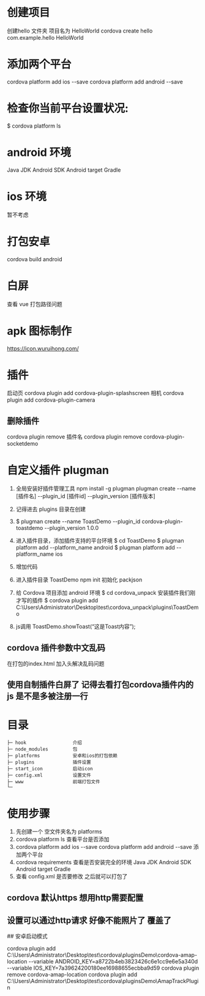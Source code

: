 # 创建项目
创建hello 文件夹 项目名为 HelloWorld
cordova create hello com.example.hello HelloWorld

# 添加两个平台
cordova platform add ios --save
cordova platform add android --save

# 检查你当前平台设置状况:
$ cordova platform ls

# android  环境
Java JDK
Android SDK
Android target
Gradle

# ios 环境
暂不考虑

# 打包安卓
cordova build android

# 白屏
查看 vue 打包路径问题

# apk 图标制作
https://icon.wuruihong.com/


# 插件
启动页   cordova plugin add cordova-plugin-splashscreen
相机     cordova plugin add cordova-plugin-camera

## 删除插件
cordova plugin remove 插件名
cordova plugin remove cordova-plugin-socketdemo

# 自定义插件 plugman
1. 全局安装好插件管理工具 npm install -g plugman
plugman create --name [插件名] --plugin_id [插件id] --plugin_version [插件版本]
2. 记得进去 plugins 目录在创建
3. $ plugman create --name ToastDemo --plugin_id cordova-plugin-toastdemo --plugin_version 1.0.0
4. 进入插件目录，添加插件支持的平台环境
    $ cd ToastDemo
    $ plugman platform add --platform_name android
    $ plugman platform add --platform_name ios
5. 增加代码
6. 进入插件目录 ToastDemo npm init 初始化 packjson
7. 给 Cordova 项目添加 android 环境
$ cd cordova_unpack
安装插件我们刚才写的插件
$ cordova plugin add C:\Users\Administrator\Desktop\test\cordova_unpack\plugins\ToastDemo 

8. js调用
ToastDemo.showToast(“这是Toast内容”);

## cordova 插件参数中文乱码
在打包的index.html 加入头解决乱码问题 <meta http-equiv=“Content-Type” content=“text/html; charset=utf-8” />

## 使用自制插件白屏了 记得去看打包cordova插件内的js 是不是多被注册一行 

# 目录
    ├─ hook                 介绍
    ├─ node_modules         包     
    ├─ platforms            安卓和ios的打包依赖 
    ├─ plugins              插件设置     
    ├─ start_icon           启动icon     
    ├─ config.xml           设置文件     
    ├─ www                  前端打包文件     
    └─              
# 使用步骤
1. 先创建一个 空文件夹名为 platforms
2. cordova platform ls  查看平台是否添加
3. cordova platform add ios --save cordova platform add android --save 添加两个平台
4. cordova requirements 查看是否安装完全的环境 Java JDK Android SDK Android target Gradle
5. 查看 config.xml 是否要修改 之后就可以打包了

## cordova 默认https 想用http需要配置

## 设置可以通过http请求  好像不能照片了 覆盖了
<edit-config file="AndroidManifest.xml" mode="merge" target="/manifest/application">
    <activity android:usesCleartextTraffic="true" />
</edit-config>
## 安卓启动模式
<preference name="AndroidLaunchMode" value="standard"/>


cordova plugin add C:\Users\Administrator\Desktop\test\cordova\pluginsDemo\cordova-amap-location --variable ANDROID_KEY=a8722b4eb3823426c6e1cc9e6e5a340d --variable IOS_KEY=7a39624200180ee16988655ecbba9d59
cordova plugin remove cordova-amap-location
cordova plugin add C:\Users\Administrator\Desktop\test\cordova\pluginsDemo\AmapTrackPlugin